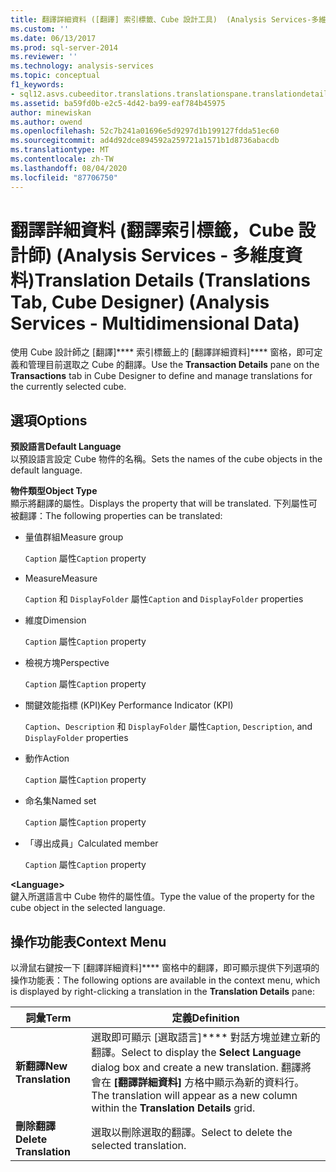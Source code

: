 ```yaml
---
title: 翻譯詳細資料 ([翻譯] 索引標籤、Cube 設計工具)  (Analysis Services-多維度資料) |Microsoft Docs
ms.custom: ''
ms.date: 06/13/2017
ms.prod: sql-server-2014
ms.reviewer: ''
ms.technology: analysis-services
ms.topic: conceptual
f1_keywords:
- sql12.asvs.cubeeditor.translations.translationspane.translationdetails.f1
ms.assetid: ba59fd0b-e2c5-4d42-ba99-eaf784b45975
author: minewiskan
ms.author: owend
ms.openlocfilehash: 52c7b241a01696e5d9297d1b199127fdda51ec60
ms.sourcegitcommit: ad4d92dce894592a259721a1571b1d8736abacdb
ms.translationtype: MT
ms.contentlocale: zh-TW
ms.lasthandoff: 08/04/2020
ms.locfileid: "87706750"
---
```

# <a name="translation-details-translations-tab-cube-designer-analysis-services---multidimensional-data"></a><span data-ttu-id="36397-102">翻譯詳細資料 (翻譯索引標籤，Cube 設計師) (Analysis Services - 多維度資料)</span><span class="sxs-lookup"><span data-stu-id="36397-102">Translation Details (Translations Tab, Cube Designer) (Analysis Services - Multidimensional Data)</span></span>
  <span data-ttu-id="36397-103">使用 Cube 設計師之 [翻譯]\*\*\*\* 索引標籤上的 [翻譯詳細資料]\*\*\*\* 窗格，即可定義和管理目前選取之 Cube 的翻譯。</span><span class="sxs-lookup"><span data-stu-id="36397-103">Use the **Transaction Details** pane on the **Transactions** tab in Cube Designer to define and manage translations for the currently selected cube.</span></span>  
  
## <a name="options"></a><span data-ttu-id="36397-104">選項</span><span class="sxs-lookup"><span data-stu-id="36397-104">Options</span></span>  
 <span data-ttu-id="36397-105">**預設語言**</span><span class="sxs-lookup"><span data-stu-id="36397-105">**Default Language**</span></span>  
 <span data-ttu-id="36397-106">以預設語言設定 Cube 物件的名稱。</span><span class="sxs-lookup"><span data-stu-id="36397-106">Sets the names of the cube objects in the default language.</span></span>  
  
 <span data-ttu-id="36397-107">**物件類型**</span><span class="sxs-lookup"><span data-stu-id="36397-107">**Object Type**</span></span>  
 <span data-ttu-id="36397-108">顯示將翻譯的屬性。</span><span class="sxs-lookup"><span data-stu-id="36397-108">Displays the property that will be translated.</span></span> <span data-ttu-id="36397-109">下列屬性可被翻譯：</span><span class="sxs-lookup"><span data-stu-id="36397-109">The following properties can be translated:</span></span>  
  
-   <span data-ttu-id="36397-110">量值群組</span><span class="sxs-lookup"><span data-stu-id="36397-110">Measure group</span></span>  
  
     <span data-ttu-id="36397-111">`Caption` 屬性</span><span class="sxs-lookup"><span data-stu-id="36397-111">`Caption` property</span></span>  
  
-   <span data-ttu-id="36397-112">Measure</span><span class="sxs-lookup"><span data-stu-id="36397-112">Measure</span></span>  
  
     <span data-ttu-id="36397-113">`Caption` 和 `DisplayFolder` 屬性</span><span class="sxs-lookup"><span data-stu-id="36397-113">`Caption` and `DisplayFolder` properties</span></span>  
  
-   <span data-ttu-id="36397-114">維度</span><span class="sxs-lookup"><span data-stu-id="36397-114">Dimension</span></span>  
  
     <span data-ttu-id="36397-115">`Caption` 屬性</span><span class="sxs-lookup"><span data-stu-id="36397-115">`Caption` property</span></span>  
  
-   <span data-ttu-id="36397-116">檢視方塊</span><span class="sxs-lookup"><span data-stu-id="36397-116">Perspective</span></span>  
  
     <span data-ttu-id="36397-117">`Caption` 屬性</span><span class="sxs-lookup"><span data-stu-id="36397-117">`Caption` property</span></span>  
  
-   <span data-ttu-id="36397-118">關鍵效能指標 (KPI)</span><span class="sxs-lookup"><span data-stu-id="36397-118">Key Performance Indicator (KPI)</span></span>  
  
     <span data-ttu-id="36397-119">`Caption`、`Description` 和 `DisplayFolder` 屬性</span><span class="sxs-lookup"><span data-stu-id="36397-119">`Caption`, `Description`, and `DisplayFolder` properties</span></span>  
  
-   <span data-ttu-id="36397-120">動作</span><span class="sxs-lookup"><span data-stu-id="36397-120">Action</span></span>  
  
     <span data-ttu-id="36397-121">`Caption` 屬性</span><span class="sxs-lookup"><span data-stu-id="36397-121">`Caption` property</span></span>  
  
-   <span data-ttu-id="36397-122">命名集</span><span class="sxs-lookup"><span data-stu-id="36397-122">Named set</span></span>  
  
     <span data-ttu-id="36397-123">`Caption` 屬性</span><span class="sxs-lookup"><span data-stu-id="36397-123">`Caption` property</span></span>  
  
-   <span data-ttu-id="36397-124">「導出成員」</span><span class="sxs-lookup"><span data-stu-id="36397-124">Calculated member</span></span>  
  
     <span data-ttu-id="36397-125">`Caption` 屬性</span><span class="sxs-lookup"><span data-stu-id="36397-125">`Caption` property</span></span>  
  
 **\<Language>**  
 <span data-ttu-id="36397-126">鍵入所選語言中 Cube 物件的屬性值。</span><span class="sxs-lookup"><span data-stu-id="36397-126">Type the value of the property for the cube object in the selected language.</span></span>  
  
## <a name="context-menu"></a><span data-ttu-id="36397-127">操作功能表</span><span class="sxs-lookup"><span data-stu-id="36397-127">Context Menu</span></span>  
 <span data-ttu-id="36397-128">以滑鼠右鍵按一下 [翻譯詳細資料]\*\*\*\* 窗格中的翻譯，即可顯示提供下列選項的操作功能表：</span><span class="sxs-lookup"><span data-stu-id="36397-128">The following options are available in the context menu, which is displayed by right-clicking a translation in the **Translation Details** pane:</span></span>  
  
|<span data-ttu-id="36397-129">詞彙</span><span class="sxs-lookup"><span data-stu-id="36397-129">Term</span></span>|<span data-ttu-id="36397-130">定義</span><span class="sxs-lookup"><span data-stu-id="36397-130">Definition</span></span>|  
|----------|----------------|  
|<span data-ttu-id="36397-131">**新翻譯**</span><span class="sxs-lookup"><span data-stu-id="36397-131">**New Translation**</span></span>|<span data-ttu-id="36397-132">選取即可顯示 [選取語言]\*\*\*\* 對話方塊並建立新的翻譯。</span><span class="sxs-lookup"><span data-stu-id="36397-132">Select to display the **Select Language** dialog box and create a new translation.</span></span> <span data-ttu-id="36397-133">翻譯將會在 **[翻譯詳細資料]** 方格中顯示為新的資料行。</span><span class="sxs-lookup"><span data-stu-id="36397-133">The translation will appear as a new column within the **Translation Details** grid.</span></span>|  
|<span data-ttu-id="36397-134">**刪除翻譯**</span><span class="sxs-lookup"><span data-stu-id="36397-134">**Delete Translation**</span></span>|<span data-ttu-id="36397-135">選取以刪除選取的翻譯。</span><span class="sxs-lookup"><span data-stu-id="36397-135">Select to delete the selected translation.</span></span>|  
  
  
